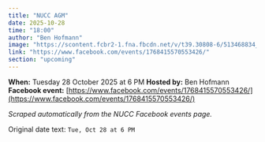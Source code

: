 ```yaml
---
title: "NUCC AGM"
date: 2025-10-28
time: "18:00"
author: "Ben Hofmann"
image: "https://scontent.fcbr2-1.fna.fbcdn.net/v/t39.30808-6/513468834_4190061111318807_523606771638407015_n.jpg?stp=dst-jpg_s206x206_tt6&_nc_cat=106&ccb=1-7&_nc_sid=75d36f&_nc_ohc=0lGi9-mgZLsQ7kNvwEybo-Z&_nc_oc=Adl_t_-_PtGo0fnvMKPMC2wGz1URCTDiOgBaRgXpstTsmvRgFBqhIafb51L3na8GxMM&_nc_zt=23&_nc_ht=scontent.fcbr2-1.fna&_nc_gid=ceCbP4EE89gdpD881OUc3g&oh=00_AfdNHiGzOmyjnGjeeU099YfxOixXsFX4OYOf3hNqI0_yPg&oe=68F4F2D6"
link: "https://www.facebook.com/events/1768415570553426/"
section: "upcoming"
---
```


**When:** Tuesday 28 October 2025 at 6 PM
**Hosted by:** Ben Hofmann
**Facebook event:** [https://www.facebook.com/events/1768415570553426/](https://www.facebook.com/events/1768415570553426/)

_Scraped automatically from the NUCC Facebook events page._

Original date text: `Tue, Oct 28 at 6 PM`
